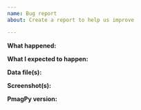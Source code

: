 ```yaml
---
name: Bug report
about: Create a report to help us improve

---
```


**What happened:**



**What I expected to happen:**



**Data file(s):**



**Screenshot(s):**



**PmagPy version:**
